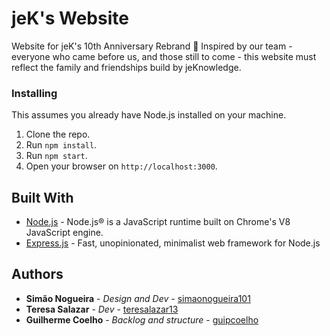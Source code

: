 # jeK's Website

Website for jeK's 10th Anniversary Rebrand 🎉
Inspired by our team - everyone who came before us, and those still to come - this website must reflect the family and friendships build by jeKnowledge.

### Installing

This assumes you already have Node.js installed on your machine.

1. Clone the repo.
1. Run `npm install`.
1. Run `npm start`.
1. Open your browser on `http://localhost:3000`.

## Built With

* [Node.js](https://nodejs.org/) - Node.js® is a JavaScript runtime built on Chrome's V8 JavaScript engine.
* [Express.js](http://expressjs.com/) - Fast, unopinionated, minimalist web framework for Node.js

## Authors

* **Simão Nogueira** - *Design and Dev* - [simaonogueira101](https://github.com/simaonogueira101)
* **Teresa Salazar** - *Dev* - [teresalazar13](https://github.com/teresalazar13)
* **Guilherme Coelho** - *Backlog and structure* - [guipcoelho](https://github.com/guipcoelho)
